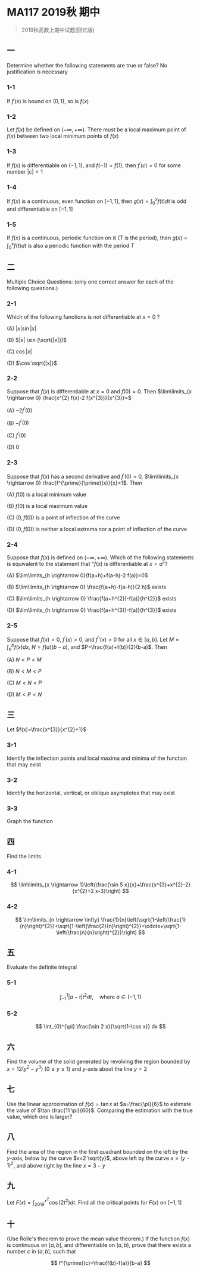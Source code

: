 # MA117 2019秋 期中

> 2019秋高数上期中试题(回忆版)

## 一

Determine whether the following statements are true or false? No justification is necessary

### 1-1

If $f^{\prime}(x)$ is bound on $(0,1)$, so is $f(x)$

### 1-2

Let $f(x)$ be defined on $(-\infty,+\infty)$. There must be a local maximum point of $f(x)$ between two local minimum points of $f(x)$

### 1-3

If $f(x)$ is differentiable on $(-1,1)$, and $f(-1)=f(1)$, then $f^{\prime}(c)=0$ for some number $|c|<1$

### 1-4

If $f(x)$ is a continuous, even function on $[-1,1]$, then $g(x)=\int_{0}^{x} f(t) dt$ is odd and differentiable on $[-1,1]$

### 1-5

If $f(x)$ is a continuous, periodic function on $\mathbb{R}$ (T is the period), then $g(x)=\int_{0}^{x} f(t) dt$ is also a periodic function with the period $T$

## 二

Multiple Choice Questions: (only one correct answer for each of the following questions.)

### 2-1

Which of the following functions is not differentiable at $x=0$ ?

(A) $|x| \sin |x|$

(B) $|x| \sin (\sqrt{|x|})$

(C) $\cos |x|$

(D) $\cos \sqrt{|x|}$

### 2-2

Suppose that $f(x)$ is differentiable at $x=0$ and $f(0)=0$. Then $\lim\limits_{x \rightarrow 0} \frac{x^{2} f(x)-2 f(x^{3})}{x^{3}}=$

(A) $-2 f^{\prime}(0)$

(B) $-f^{\prime}(0)$

(C) $f^{\prime}(0)$

(D) 0

### 2-3

Suppose that $f(x)$ has a second derivative and $f^{\prime}(0)=0$, $\lim\limits_{x \rightarrow 0} \frac{f^{\prime}{\prime}(x)}{x}=1$. Then

(A) $f(0)$ is a local minimum value

(B) $f(0)$ is a local maximum value

(C) $(0, f(0))$ is a point of inflection of the curve

(D) $(0, f(0))$ is neither a local extrema nor a point of inflection of the curve

### 2-4

Suppose that $f(x)$ is defined on $(-\infty,+\infty)$. Which of the following statements is equivalent to the statement that "$f(x)$ is differentiable at $x=a$"?

(A) $\lim\limits_{h \rightarrow 0}(f(a+h)+f(a-h)-2 f(a))=0$

(B) $\lim\limits_{h \rightarrow 0} \frac{f(a+h)-f(a-h)}{2 h}$ exists

(C) $\lim\limits_{h \rightarrow 0} \frac{f(a+h^{2})-f(a)}{h^{2}}$ exists

(D) $\lim\limits_{h \rightarrow 0} \frac{f(a+h^{3})-f(a)}{h^{3}}$ exists

### 2-5

Suppose that $f(x)>0$, $f^{\prime}(x)>0$, and $f^{\prime}{\prime}(x)>0$ for all $x \in [a,b]$. Let $M=\int_{a}^{b} f(x) dx$, $N=f(a)(b-a)$, and $P=\frac{f(a)+f(b)}{2}(b-a)$. Then

(A) $N<P<M$

(B) $N<M<P$

(C) $M<N<P$

(D) $M<P<N$

## 三

Let $f(x)=\frac{x^{3}}{x^{2}+1}$

### 3-1

Identify the inflection points and local maxima and minima of the function that may exist

### 3-2

Identify the horizontal, vertical, or oblique asymptotes that may exist

### 3-3

Graph the function

## 四

Find the limits

### 4-1

$$
\lim\limits_{x \rightarrow 1}\left(\frac{\sin 5 x}{x}+\frac{x^{3}+x^{2}-2}{x^{2}+2 x-3}\right)
$$

### 4-2

$$
\lim\limits_{n \rightarrow \infty} \frac{1}{n}\left(\sqrt{1-\left(\frac{1}{n}\right)^{2}}+\sqrt{1-\left(\frac{2}{n}\right)^{2}}+\cdots+\sqrt{1-\left(\frac{n}{n}\right)^{2}}\right)
$$

## 五

Evaluate the definite integral

### 5-1

$$
\int_{-1}^{1}|a-t| t^{2} d t, \quad \text{where } a \in(-1,1)
$$

### 5-2

$$
\int_{0}^{\pi} \frac{\sin 2 x}{\sqrt{1-\cos x}} dx
$$

## 六

Find the volume of the solid generated by revolving the region bounded by $x=12(y^2-y^3)$ $(0 \leq y \leq 1)$ and $y$-axis about the line $y=2$

## 七

Use the linear approximation of $f(x)=\tan x$ at $a=\frac{\pi}{6}$ to estimate the value of $\tan \frac{11 \pi}{60}$. Comparing the estimation with the true value, which one is larger?

## 八

Find the area of the region in the first quadrant bounded on the left by the $y$-axis, below by the curve $x=2 \sqrt{y}$, above left by the curve $x=(y-1)^{2}$, and above right by the line $x=3-y$

## 九

Let $F(x)=\int_{2019}^{x^{2}} \cos(2 t^{2}) dt$. Find all the critical points for $F(x)$ on $[-1,1]$

## 十

(Use Rolle's theorem to prove the mean value theorem.) If the function $f(x)$ is continuous on $[a,b]$, and differentiable on $(a,b)$, prove that there exists a number $c$ in $(a,b)$, such that

$$
f^{\prime}(c)=\frac{f(b)-f(a)}{b-a}
$$
